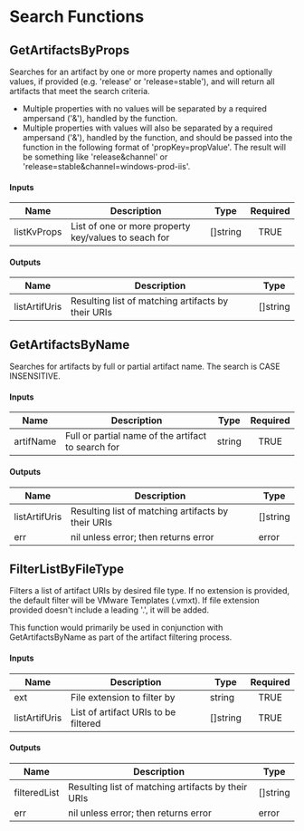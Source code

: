 # Search Functions

## GetArtifactsByProps
Searches for an artifact by one or more property names and optionally values, if provided (e.g. 'release' or 'release=stable'), and will return all artifacts that meet the search criteria.

- Multiple properties with no values will be separated by a required ampersand ('&'), handled by the function.
- Multiple properties with values will also be separated by a required ampersand ('&'), handled by the function, and should be passed into the function in the following format of 'propKey=propValue'.
The result will be something like 'release&channel' or 'release=stable&channel=windows-prod-iis'.

#### Inputs
| Name        | Description                                           | Type     | Required |
|-------------|-------------------------------------------------------|----------|:--------:|
| listKvProps | List of one or more property key/values to seach for  | []string | TRUE     |

#### Outputs
| Name          | Description                                         | Type     |
|---------------|-----------------------------------------------------|----------|
| listArtifUris | Resulting list of matching artifacts by their URIs  | []string |


## GetArtifactsByName
Searches for artifacts by full or partial artifact name. The search is CASE INSENSITIVE.

#### Inputs
| Name       | Description                                         | Type     | Required |
|------------|-----------------------------------------------------|----------|:--------:|
| artifName  | Full or partial name of the artifact to search for  | string   | TRUE     |

#### Outputs
| Name          | Description                                         | Type     |
|---------------|-----------------------------------------------------|----------|
| listArtifUris | Resulting list of matching artifacts by their URIs  | []string |
| err           | nil unless error; then returns error                | error    |


## FilterListByFileType
Filters a list of artifact URIs by desired file type. If no extension is provided, the default filter will be VMware Templates (.vmxt). If file extension provided doesn't include a leading '.', it will be added.

This function would primarily be used in conjunction with GetArtifactsByName as part of the artifact filtering process. 

#### Inputs
| Name          | Description                           | Type      | Required |
|---------------|---------------------------------------|-----------|:--------:|
| ext           | File extension to filter by           | string    | TRUE     |
| listArtifUris | List of artifact URIs to be filtered  | []string  | TRUE     |

#### Outputs
| Name          | Description                                         | Type     |
|---------------|-----------------------------------------------------|----------|
| filteredList  | Resulting list of matching artifacts by their URIs  | []string |
| err           | nil unless error; then returns error                | error    |